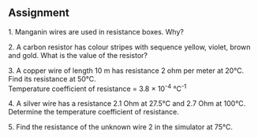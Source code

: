 ## Assignment

<p>1. Manganin wires are used in resistance boxes. Why?</p>

<p>2. A carbon resistor has colour stripes with sequence yellow, violet, brown and gold. What is the value of the resistor?</p>

<p>3. A copper wire of length 10 m has resistance 2 ohm per meter at 20°C. Find its resistance at 50°C.<br>
Temperature coefficient of resistance = 3.8 × 10<sup>-4</sup> °C<sup>-1</sup></p>

<p>4. A silver wire has a resistance 2.1 Ohm at 27.5°C and 2.7 Ohm at 100°C. Determine the temperature coefficient of resistance.</p>

<p>5. Find the resistance of the unknown wire 2 in the simulator at 75°C.</p>



